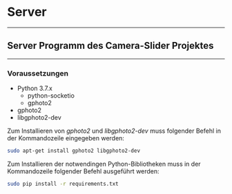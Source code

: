 # Server

---

## Server Programm des Camera-Slider Projektes

---

### Voraussetzungen

* Python 3.7.x
  * python-socketio
  * gphoto2
* gphoto2
* libgphoto2-dev

Zum Installieren von *gphoto2* und *libgphoto2-dev* muss folgender Befehl in der Kommandozeile eingegeben werden:

```bash
sudo apt-get install gphoto2 libgphoto2-dev
```

Zum Installieren der notwendingen Python-Bibliotheken muss in der Kommandozeile folgender Befehl ausgeführt werden:

```bash
sudo pip install -r requirements.txt
```
